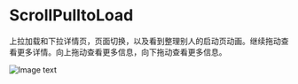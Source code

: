 # ScrollPulltoLoad
上拉加载和下拉详情页，页面切换，以及看到整理别人的启动页动画。继续拖动查看更多详情。向上拖动查看更多信息，向下拖动查看更多信息。


![Image text]()
